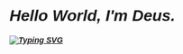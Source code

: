 <div style="font-family: Tahoma, sans-serif; font-weight: bold; font-style: italic;">

# Hello World, I'm Deus.

[![Typing SVG](https://readme-typing-svg.demolab.com?font=Share+Tech+Mono&size=28&duration=4000&pause=1500&color=20FF86&width=435&lines=I+write+code;I+build+computers;But+most+of+all+.+.+.;I+miss+you+%3Ac)](https://git.io/typing-svg)

</div>
